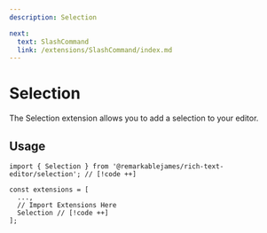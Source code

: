 ```yaml
---
description: Selection

next:
  text: SlashCommand
  link: /extensions/SlashCommand/index.md
---
```


# Selection

The Selection extension allows you to add a selection to your editor.

## Usage

```tsx
import { Selection } from '@remarkablejames/rich-text-editor/selection'; // [!code ++]

const extensions = [
  ...,
  // Import Extensions Here
  Selection // [!code ++]
];
```
